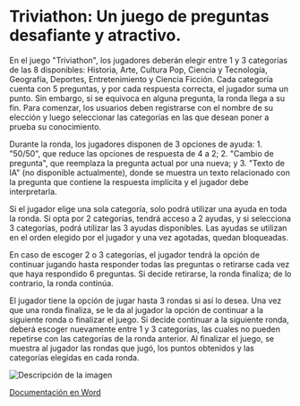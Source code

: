 <h1> Triviathon: Un juego de preguntas desafiante y atractivo.</h1>

<p>En el juego "Triviathon", los jugadores deberán elegir entre 1 y 3 categorías de las 8 disponibles: Historia, Arte, Cultura Pop, Ciencia y Tecnología, Geografía, Deportes, Entretenimiento y Ciencia Ficción. Cada categoría cuenta con 5 preguntas, y por cada respuesta correcta, el jugador suma un punto. Sin embargo, si se equivoca en alguna pregunta, la ronda llega a su fin.
Para comenzar, los usuarios deben registrarse con el nombre de su elección y luego seleccionar las categorías en las que desean poner a prueba su conocimiento.

Durante la ronda, los jugadores disponen de 3 opciones de ayuda: 1. "50/50", que reduce las opciones de respuesta de 4 a 2; 2. "Cambio de pregunta", que reemplaza la pregunta actual por una nueva; y 3. "Texto de IA" (no disponible actualmente), donde se muestra un texto relacionado con la pregunta que contiene la respuesta implícita y el jugador debe interpretarla.

Si el jugador elige una sola categoría, solo podrá utilizar una ayuda en toda la ronda. Si opta por 2 categorías, tendrá acceso a 2 ayudas, y si selecciona 3 categorías, podrá utilizar las 3 ayudas disponibles. Las ayudas se utilizan en el orden elegido por el jugador y una vez agotadas, quedan bloqueadas.

En caso de escoger 2 o 3 categorías, el jugador tendrá la opción de continuar jugando hasta responder todas las preguntas o retirarse cada vez que haya respondido 6 preguntas. Si decide retirarse, la ronda finaliza; de lo contrario, la ronda continúa.

El jugador tiene la opción de jugar hasta 3 rondas si así lo desea. Una vez que una ronda finaliza, se le da al jugador la opción de continuar a la siguiente ronda o finalizar el juego. Si decide continuar a la siguiente ronda, deberá escoger nuevamente entre 1 y 3 categorías, las cuales no pueden repetirse con las categorías de la ronda anterior. Al finalizar el juego, se muestra al jugador las rondas que jugó, los puntos obtenidos y las categorías elegidas en cada ronda.
</p>

<image src="assets/uml/uml.png" alt="Descripción de la imagen">

[Documentación en Word](assets/word/Proyecto%20POO.docx)